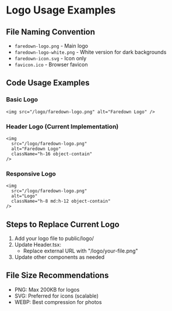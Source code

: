 # Logo Usage Examples

## File Naming Convention
- `faredown-logo.png` - Main logo
- `faredown-logo-white.png` - White version for dark backgrounds  
- `faredown-icon.svg` - Icon only
- `favicon.ico` - Browser favicon

## Code Usage Examples

### Basic Logo
```tsx
<img src="/logo/faredown-logo.png" alt="Faredown Logo" />
```

### Header Logo (Current Implementation)
```tsx
<img 
  src="/logo/faredown-logo.png" 
  alt="Faredown Logo"
  className="h-16 object-contain"
/>
```

### Responsive Logo
```tsx
<img 
  src="/logo/faredown-logo.png" 
  alt="Logo"
  className="h-8 md:h-12 object-contain"
/>
```

## Steps to Replace Current Logo

1. Add your logo file to public/logo/
2. Update Header.tsx:
   - Replace external URL with "/logo/your-file.png"
3. Update other components as needed

## File Size Recommendations
- PNG: Max 200KB for logos
- SVG: Preferred for icons (scalable)
- WEBP: Best compression for photos
